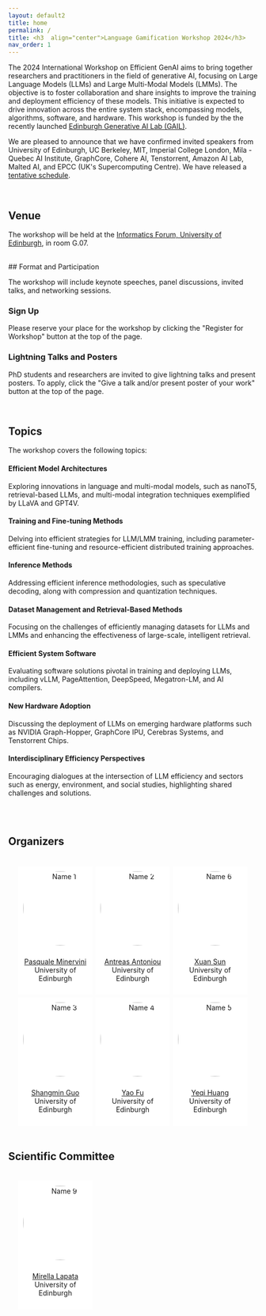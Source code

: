 ```yaml
---
layout: default2
title: home
permalink: /
title: <h3  align="center">Language Gamification Workshop 2024</h3>
nav_order: 1
---
```


<!-- <html lang="en"> -->
<!-- <div class="news-box"> -->
<!--   <h4>Announcements</h4> -->
<!--   <br> -->
<!--   <p>1. <b>Recordings</b> are available on the <a href="https://neurips.cc/virtual/2023/workshop/66498" target="_blank">NeurIPS website</a> (NeurIPS registration required). They will be made public after one month (Jan 2024).<br> -->
<!--   2. <b>Talk slides</b> are posted on the <a href="/speakers">speakers page</a>.<br> -->
<!--   <br><br> -->
<!--   Thank you for joining us at NeurIPS 2023! Hope to see you next time!  -->
<!--   </p> -->
<!-- </div> -->
<!-- </html> -->

<!--  <div class="button-container"> -->
<!--      <a href="https://forms.office.com/e/HK2YV14gSi" class="custom-button">Register for Workshop</a> -->
<!--  <a href="https://forms.office.com/e/LDj3QMiAYZ" class="custom-button">Give a talk and/or present poster of your work</a> -->
<!--  </div> -->

<!-- <br> -->

The 2024 International Workshop on Efficient GenAI aims to bring together researchers and practitioners in the field of generative AI, focusing on Large Language Models (LLMs) and Large Multi-Modal Models (LMMs). The objective is to foster collaboration and share insights to improve the training and deployment efficiency of these models. This initiative is expected to drive innovation across the entire system stack, encompassing models, algorithms, software, and hardware. This workshop is funded by the the recently launched [Edinburgh Generative AI Lab (GAIL)](https://www.ed.ac.uk/news/2023/university-to-lead-new-era-of-generative-ai).

We are pleased to announce that we have confirmed invited speakers from University of Edinburgh, UC Berkeley, MIT, Imperial College London, Mila - Quebec AI Institute, GraphCore, Cohere AI, Tenstorrent, Amazon AI Lab, Malted AI, and EPCC (UK's Supercomputing Centre). We have released a [tentative schedule](https://efficient-generative-ai.github.io/schedule/).

<br>

## Venue

The workshop will be held at the [Informatics Forum, University of Edinburgh](/venue/), in room G.07.
<br>


<br>
## Format and Participation

The workshop will include keynote speeches, panel discussions, invited talks, and networking sessions.

### Sign Up

Please reserve your place for the workshop by clicking the "Register for Workshop" button at the top of the page.

### Lightning Talks and Posters

PhD students and researchers are invited to give lightning talks and present posters. To apply, click the "Give a talk and/or present poster of your work" button at the top of the page.
<br>


<br>

## Topics

The workshop covers the following topics:

#### Efficient Model Architectures
Exploring innovations in language and multi-modal models, such as nanoT5, retrieval-based LLMs, and multi-modal integration techniques exemplified by LLaVA and GPT4V.

#### Training and Fine-tuning Methods
Delving into efficient strategies for LLM/LMM training, including parameter-efficient fine-tuning and resource-efficient distributed training approaches.

#### Inference Methods
Addressing efficient inference methodologies, such as speculative decoding, along with compression and quantization techniques.

#### Dataset Management and Retrieval-Based Methods
Focusing on the challenges of efficiently managing datasets for LLMs and LMMs and enhancing the effectiveness of large-scale, intelligent retrieval.

#### Efficient System Software
Evaluating software solutions pivotal in training and deploying LLMs, including vLLM, PageAttention, DeepSpeed, Megatron-LM, and AI compilers.

#### New Hardware Adoption
Discussing the deployment of LLMs on emerging hardware platforms such as NVIDIA Graph-Hopper, GraphCore IPU, Cerebras Systems, and Tenstorrent Chips.

#### Interdisciplinary Efficiency Perspectives
Encouraging dialogues at the intersection of LLM efficiency and sectors such as energy, environment, and social studies, highlighting shared challenges and solutions.

<br>


<br>

<!-- ## Organization Chairs -->
<!-- <html> -->
<!--     <div class="team-container"> -->
<!--         <div class="team-member">
<!--             <img src="/assets/img/organizers/luo_mai.jpg" alt="Name 7"> -->
<!--             <p><a href="https://luomai.github.io/">Luo Mai</a> -->
<!--             <br>University of Edinburgh</p> -->
<!--         </div> -->
<!--         <div class="team-member"> -->
<!--             <img src="/assets/img/organizers/edoardo_ponti.jpg" alt="Name 8"> -->
<!--             <p><a href="https://ducdauge.github.io/">Edoardo Ponti</a> -->
<!--             <br>University of Edinburgh</p> -->
<!--         </div> -->
<!--     </div> --> 
<!-- </html> -->

## Organizers

<html>
    <div class="team-container">
        <div class="team-member">
            <img src="/assets/img/organizers/pasquale_minervini.jpg" alt="Name 1">
            <p><a href="http://www.neuralnoise.com/">Pasquale Minervini</a>
            <br>University of Edinburgh</p>
        </div>
        <div class="team-member">
            <img src="/assets/img/organizers/antreas_antoniou.jpg" alt="Name 2">
            <p><a href="https://antreas.io/home/">Antreas Antoniou</a>
            <br>University of Edinburgh</p>
        </div>
        <div class="team-member">
            <img src="/assets/img/organizers/xuan-sun.png" alt="Name 6">
            <p><a href="https://scholar.google.com/citations?user=KbEYCoUAAAAJ&hl=en">Xuan Sun</a>
            <br>University of Edinburgh</p>
        </div>
        <div class="team-member">
            <img src="/assets/img/organizers/shangmin_guo.jpg" alt="Name 3">
            <p><a href="https://scholar.google.com/citations?user=cpOrbSoAAAAJ&hl=en">Shangmin Guo</a>
            <br>University of Edinburgh</p>
        </div>
        <div class="team-member">
            <img src="/assets/img/organizers/yao_fu.jpg" alt="Name 4">
            <p><a href="https://franxyao.github.io/">Yao Fu</a>
            <br>University of Edinburgh</p>
        </div>
        <div class="team-member">
            <img src="/assets/img/organizers/yeqi-huang.jpg" alt="Name 5">
            <p><a href="https://yeqi-huang.com">Yeqi Huang</a>
            <br>University of Edinburgh</p>
        </div>
    </div>
</html>

## Scientific Committee

<html>
    <div class="team-container">
        <div class="team-member">
            <img src="/assets/img/organizers/mirella_lapata.jpg" alt="Name 9">
            <p><a href="https://homepages.inf.ed.ac.uk/mlap/">Mirella Lapata</a>
            <br>University of Edinburgh</p>
        </div>
    </div>
</html>

<style>
.button-container {
    display: flex;
    justify-content: center;
    align-items: center;
    gap: 20px; /* Adjust the gap as needed */
    margin: 20px 0; /* Add some margin to the container */
}

.custom-button {
    background-color: #4CAF50;
    border: none;
    color: white;
    padding: 15px 32px;
    text-align: center;
    text-decoration: none;
    display: inline-block;
    font-size: 16px;
    margin: 4px 2px;
    cursor: pointer;
    border-radius: 8px;
}

/* Style for the team container */
.team-container {
    display: grid;
    grid-template-columns: repeat(3, 1fr); /* Display 3 members per row */
    gap: 5px;
    max-width: 1000px;
    padding: 20px;
}

@media (max-width: 768px) {
    .team-container {
        grid-template-columns: repeat(2, 1fr); /* Display 2 members per row on smaller screens */
    }
}

/* Style for each team member */
.team-member {
    text-align: center;
    background-color: #fff;
    padding: 0px;
    width: 150px; /* Set a fixed width for consistent circle appearance */
    height: 260px; /* Set a fixed height for consistent circle appearance */
    /* box-shadow: 0px 3px 6px rgba(0, 0, 0, 0.1); */
    overflow: hidden; /* Hide any image overflow */
}

.team-member h3 {
    font-size: 16px;
    color: #333;
}

.team-member img {
  object-fit: cover;
  border-radius:50%;
  width: 150px;
  height: 150px;
  padding: 10px;
}

.sponsor-container {
    display: flex;
    gap: 5px;
}

.sponsor {
    flex: 1;
    margin: 10px;
    text-align: center;
    box-sizing: border-box;
    height: 50px;
    width: 50px;
}

.sponsor img {  
    width: 100%; /* Make the image take up 100% of the figure's width */
    height: 100%;
    object-fit: contain; 
}

.caption {
    margin-top: 12px; /* Adjust the margin to control the gap between the figure and the caption */
}

.right-half {
    flex: 1; /* Each figure takes up 50% of the available width */
    height: 500px; /* Set a fixed height for all figures (adjust the value as needed) */
}

.news-box {
    border: 1px solid #ccc;
    padding: 10px;
    width: 600px;
    margin: 0 auto;
    background-color: #f9f9f9;
}

@media (max-width: 600px) {
    .news-box {
        width: 100%; /* Adjust width to fit the screen */
    }
}
</style>

<br><br>

